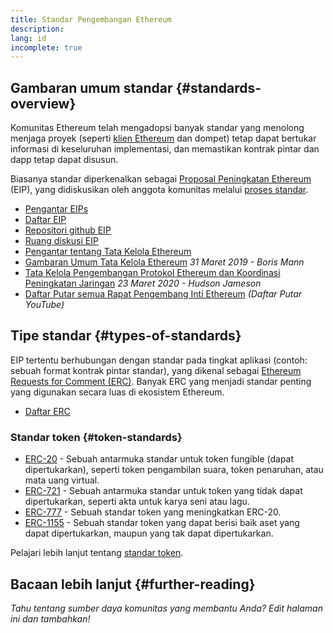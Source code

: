 ```yaml
---
title: Standar Pengembangan Ethereum
description:
lang: id
incomplete: true
---
```


## Gambaran umum standar {#standards-overview}

Komunitas Ethereum telah mengadopsi banyak standar yang menolong menjaga proyek (seperti [klien Ethereum](/developers/docs/nodes-and-clients/) dan dompet) tetap dapat bertukar informasi di keseluruhan implementasi, dan memastikan kontrak pintar dan dapp tetap dapat disusun.

Biasanya standar diperkenalkan sebagai [Proposal Peningkatan Ethereum](/eips/) (EIP), yang didiskusikan oleh anggota komunitas melalui [proses standar](https://eips.ethereum.org/EIPS/eip-1).

- [Pengantar EIPs](/eips/)
- [Daftar EIP](https://eips.ethereum.org/)
- [Repositori github EIP](https://github.com/ethereum/EIPs)
- [Ruang diskusi EIP](https://ethereum-magicians.org/c/eips)
- [Pengantar tentang Tata Kelola Ethereum](/governance/)
- [Gambaran Umum Tata Kelola Ethereum](https://web.archive.org/web/20201107234050/https://blog.bmannconsulting.com/ethereum-governance/) _31 Maret 2019 - Boris Mann_
- [Tata Kelola Pengembangan Protokol Ethereum dan Koordinasi Peningkatan Jaringan](https://hudsonjameson.com/2020-03-23-ethereum-protocol-development-governance-and-network-upgrade-coordination/) _23 Maret 2020 - Hudson Jameson_
- [Daftar Putar semua Rapat Pengembang Inti Ethereum](https://www.youtube.com/@EthereumProtocol) _(Daftar Putar YouTube)_

## Tipe standar {#types-of-standards}

EIP tertentu berhubungan dengan standar pada tingkat aplikasi (contoh: sebuah format kontrak pintar standar), yang dikenal sebagai [Ethereum Requests for Comment (ERC)](https://eips.ethereum.org/erc). Banyak ERC yang menjadi standar penting yang digunakan secara luas di ekosistem Ethereum.

- [Daftar ERC](https://eips.ethereum.org/erc)

### Standar token {#token-standards}

- [ERC-20](/developers/docs/standards/tokens/erc-20/) - Sebuah antarmuka standar untuk token fungible (dapat dipertukarkan), seperti token pengambilan suara, token penaruhan, atau mata uang virtual.
- [ERC-721](/developers/docs/standards/tokens/erc-721/) - Sebuah antarmuka standar untuk token yang tidak dapat dipertukarkan, seperti akta untuk karya seni atau lagu.
- [ERC-777](/developers/docs/standards/tokens/erc-777/) - Sebuah standar token yang meningkatkan ERC-20.
- [ERC-1155](/developers/docs/standards/tokens/erc-1155/) - Sebuah standar token yang dapat berisi baik aset yang dapat dipertukarkan, maupun yang tak dapat dipertukarkan.

Pelajari lebih lanjut tentang [standar token](/developers/docs/standards/tokens/).

## Bacaan lebih lanjut {#further-reading}

_Tahu tentang sumber daya komunitas yang membantu Anda? Edit halaman ini dan tambahkan!_
